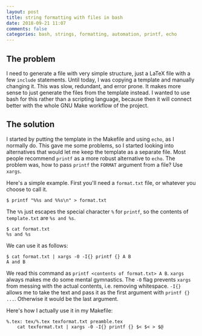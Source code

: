 ```yaml
---
layout: post
title: string formatting with files in bash
date: 2018-09-21 11:07
comments: false
categories: bash, strings, formatting, automation, printf, echo
---
```


## The problem

I need to generate a file with very simple structure, just a LaTeX file with a few `include` statements.
Until today, I was copying a template and manually changing it.
This was slow, redundant, and error prone.
It makes more sense to just generate the files from the template instead.
I wanted to use bash for this rather than a scripting language, because then it will connect better with the whole GNU Make workflow of the project.

## The solution

I started by putting the template in the Makefile and using `echo`, as I normally do.
This gave me some problems, so I started looking into alternatives that would let me keep the template as a separate file.
Most people recommend `printf` as a more robust alternative to `echo`.
The problem was, how to pass `printf` the `FORMAT` argument from a file?
Use `xargs`.

Here's a simple example.
First you'll need a `format.txt` file, or whatever you choose to call it.

```
$ printf "%%s and %%s\n" > format.txt
```

The `%%` just escapes the special character `%` for `printf`, so the contents of `template.txt` are `%s and %s`.

```
$ cat format.txt
%s and %s
```

We can use it as follows:

```
$ cat format.txt | xargs -0 -I{} printf {} A B
A and B
```

We read this command as `printf <contents of format.txt> A B`.
`xargs` always makes me do some mental gymnastics.
The `-0` flag prevents `xargs` from messing with the actual contents, i.e. removing whitespace.
`-I{}` allows me to take the text and pass it as the first argument with `printf {} ...`.
Otherwise it would be the last argument.

Here's how I actually use it in my Makefile:

```
%.tex: tex/%.tex texformat.txt preamble.tex
	cat texformat.txt | xargs -0 -I{} printf {} $< $< > $@
```
